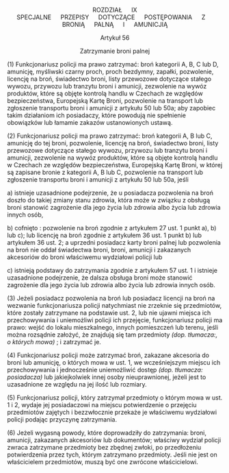 <a name="title_9"></a><p align="center">ROZDZIAŁ &emsp; IX<br /> SPECJALNE &emsp; PRZEPISY &emsp; DOTYCZĄCE &emsp; POSTĘPOWANIA &emsp; Z &emsp; BRONIĄ &emsp; PALNĄ &emsp; I &emsp; AMUNICJIĄ</p>

<!--'nakládání' w zależności od kotekstu stosowane tu jako: postępowanie i obsługa - postępowanie w momencie zabrania broni i czynności, które robi policjant, a obsługa w momencie czynności posiadacza -->

<a name="section56"> </a><p align="center">Artykuł 56</p>

<p align="center">Zatrzymanie broni palnej</p>

(1) Funkcjonariusz policji ma prawo zatrzymać: broń kategorii A, B, C lub D, amunicję, myśliwski czarny proch, proch bezdymny, zapałki, pozwolenie, licencję na broń, świadectwo broni, listy przewozowe dotyczące stałego wywozu, przywozu lub tranzytu broni i amunicji, zezwolenie na wywóz produktów, które są objęte kontrolą handlu w Czechach ze względów bezpieczeństwa, Europejską Kartę Broni, pozwolenie na transport lub zgłoszenie transportu broni i amunicji z artykułu 50 lub 50a; aby zapobiec takim działaniom ich posiadaczy, które powodują nie spełnienie obowiązków lub łamamie zakazów ustanowionych ustawą.
<!-- dosł: aby zapobiec ich właścicielom takich działań, które naruszają obowiązek lub nie przestrzegają zakazu ustanowionego w ustawie, ale to lepiej brzmi. -->

(2) Funkcjonariusz policji ma prawo zatrzymać: broń kategorii A, B lub C, amunicję do tej broni, pozwolenie, licencję na broń, świadectwo broni, listy przewozowe dotyczące stałego wywozu, przywozu lub tranzytu broni i amunicji, zezwolenie na wywóz produktów, które są objęte kontrolą handlu w Czechach ze względów bezpieczeństwa, Europejską Kartę Broni, w której są zapisane bronie z kategorii A, B lub C, pozwolenie na transport lub zgłoszenie transportu broni i amunicji z artykułu 50 lub 50a, jeśli

a) istnieje uzasadnione podejrzenie, że u posiadacza pozwolenia na broń doszło do takiej zmiany stanu zdrowia, która może w związku z obsługą broni stanowić zagrożenie dla jego życia lub zdrowia albo życia lub zdrowia innych osób,

b) cofnięto : pozwolenie na broń zgodnie z artykułem 27 ust. 1 punkt a), b) lub c); lub licencję na broń zgodnie z artykułem 36 ust. 1 punkt b) lub artykułem 36 ust. 2; a uprzedni posiadacz karty broni palnej lub pozwolenia na broń nie oddał świadectwa broni, broni, amunicji i zakazanych akcesoriów do broni właściwemu wydziałowi policji lub   
<!-- potrzebne sprawdzenie w poprzednich artykułach: różnica między 'zbrojní průkaz' i  'průkaz zbraně', to pierwsze jest b) - ja przetłumaczyłam jako pozwolenie na broń -->

c) istnieją podstawy do zatrzymania zgodnie z artykułem 57 ust. 1 i istnieje uzasadnione podejrzenie, że dalsza obsługa broni może stanowić zagrożenie dla jego życia lub zdrowia albo życia lub zdrowia innych osób.

(3) Jeżeli posiadacz pozwolenia na broń lub posiadacz licencji na broń na wezwanie funkcjonariusza policji natychmiast nie zrzeknie się przedmiotów, które zostały zatrzymane na podstawie ust. 2, lub nie ujawni miejsca ich przechowywania i uniemożliwi policji ich przejęcie, funkcjonariusz policji ma prawo: wejść do lokalu mieszkalnego, innych pomieszczeń lub terenu, jeśli można rozsądnie założyć, że znajdują się tam przedmioty _(dop. tłumacza:, o których mowa)_ ; i zatrzymać je.
<!-- teren - szukam odpowiednika, coś jak grunt, ziemia - posiadana przez kogoś-->

(4) Funkcjonariusz policji może zatrzymać broń, zakazane akcesoria do broni lub amunicję, o których mowa w ust. 1, we wcześniejszym miejscu ich przechowywania i jednocześnie uniemożliwić dostęp _(dop. tłumacza: posiadacza)_ lub jakiejkolwiek innej osoby nieuprawnionej, jeżeli jest to uzasadnione ze względu na jej ilość lub rozmiary.
<!-- dosłownie: (...) uniemożliwić dostęp osoby, która posiadała zatrzymaną broń, zakazane akcesoria lub amunicję(...) -->

(5) Funkcjonariusz policji, który zatrzymał przedmioty o którym mowa w ust. 1 i 2, wydaje jej posiadaczowi na miejscu potwierdzenie o przejęciu przedmiotów zajętych i bezzwłocznie przekaże je właściwemu wydziałowi policji podając przyczynę zatrzymania.
<!-- w poprzedniej, angielskiej wersji to było oczywiste, że przekaże odp. wydziałowi, tutaj brzmi to, że się zrzeknie (kto? funkcjonariusz czy właściciel?) -->

(6) Jeżeli wygasną powody, które doprowadziły do zatrzymania: broni, amunicji, zakazanych akcesoriów lub dokumentów; właściwy wydział policji zwraca zatrzymane przedmioty bez zbędnej zwłoki, po przedłożeniu potwierdzenia przez tych, którym zatrzymano przedmioty. Jeśli nie jest on właścicielem przedmiotów, muszą być one zwrócone właścicielowi.
<!-- Tłumaczenie bardzo niedokładne, ale logiczne - właściwy organ oddaje, jeśli nie ma już powodów, ale właścicielowi, a nie np. złodziejowi. -->
